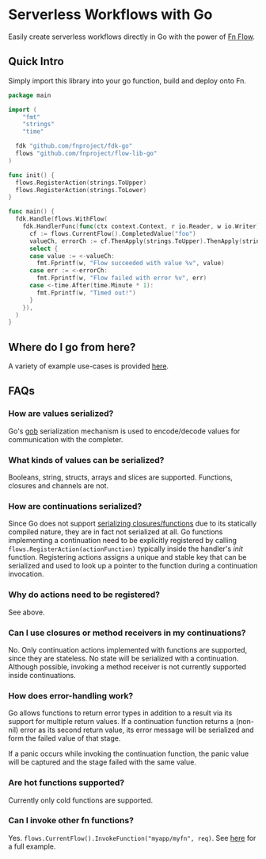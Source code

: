 # Serverless Workflows with Go
Easily create serverless workflows directly in Go with the power of [Fn Flow](https://github.com/fnproject/flow).

## Quick Intro
Simply import this library into your go function, build and deploy onto Fn.

```go
package main

import (
	"fmt"
	"strings"
	"time"

  fdk "github.com/fnproject/fdk-go"
  flows "github.com/fnproject/flow-lib-go"
)

func init() {
  flows.RegisterAction(strings.ToUpper)
  flows.RegisterAction(strings.ToLower)
}

func main() {
  fdk.Handle(flows.WithFlow(
    fdk.HandlerFunc(func(ctx context.Context, r io.Reader, w io.Writer) {
      cf := flows.CurrentFlow().CompletedValue("foo")
      valueCh, errorCh := cf.ThenApply(strings.ToUpper).ThenApply(strings.ToLower).Get()
      select {
      case value := <-valueCh:
        fmt.Fprintf(w, "Flow succeeded with value %v", value)
      case err := <-errorCh:
        fmt.Fprintf(w, "Flow failed with error %v", err)
      case <-time.After(time.Minute * 1):
        fmt.Fprintf(w, "Timed out!")
      }
    }),
  )
}
```

## Where do I go from here?

A variety of example use-cases is provided [here](examples/hello-flow/README.md).

## FAQs

### How are values serialized?

Go's [gob](https://golang.org/pkg/encoding/gob/) serialization mechanism is used to encode/decode values for communication with the completer.

### What kinds of values can be serialized?

Booleans, string, structs, arrays and slices are supported. Functions, closures and channels are not.

### How are continuations serialized?

Since Go does not support [serializing closures/functions](https://github.com/golang/go/issues/5514) due to its statically compiled nature, they are in fact not serialized at all. Go functions implementing a continuation need to be explicitly registered by calling `flows.RegisterAction(actionFunction)` typically inside the handler's _init_ function. Registering actions assigns a unique and stable key that can be serialized and used to look up a pointer to the function during a continuation invocation.

### Why do actions need to be registered?

See above.

### Can I use closures or method receivers in my continuations?

No. Only continuation actions implemented with functions are supported, since they are stateless. No state will be serialized with a continuation. Although possible, invoking a method receiver is not currently supported inside continuations.

### How does error-handling work?

Go allows functions to return error types in addition to a result via its support for multiple return values. If a continuation function returns a (non-nil) error as its second return value, its error message will be serialized and form the failed value of that stage.

If a panic occurs while invoking the continuation function, the panic value will be captured and the stage failed with the same value.

### Are hot functions supported?

Currently only cold functions are supported.

### Can I invoke other fn functions?

Yes. `flows.CurrentFlow().InvokeFunction("myapp/myfn", req)`. See [here](examples/hello-flow/func.go) for a full example.
